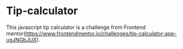# Tip-calculator

This javascript tip calculator is a challenge from Frontend mentor(https://www.frontendmentor.io/challenges/tip-calculator-app-ugJNGbJUX).
